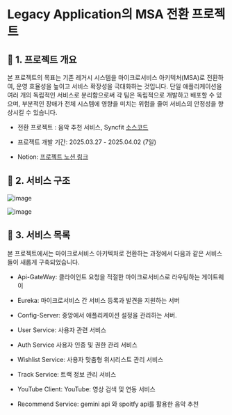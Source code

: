 #  Legacy Application의 MSA 전환 프로젝트


## 🚩 1. 프로젝트 개요

본 프로젝트의 목표는 기존 레거시 시스템을 마이크로서비스 아키텍처(MSA)로 전환하여, 운영 효율성을 높이고 서비스 확장성을 극대화하는 것입니다. 단일 애플리케이션을 여러 개의 독립적인 서비스로 분리함으로써 각 팀은 독립적으로 개발하고 배포할 수 있으며, 부분적인 장애가 전체 시스템에 영향을 미치는 위험을 줄여 서비스의 안정성을 향상시킬 수 있습니다.

- 전환 프로젝트 : 음악 추천 서비스, Syncfit [소스코드](https://)

- 프로젝트 개발 기간: 2025.03.27 - 2025.04.02 (7일)

- Notion: [프로젝트 노션 링크](https://www.notion.so/InspireCamp-10-1c35145985de80e39edef7eff44dda3d)

## 🚩 2. 서비스 구조
![image](https://github.com/user-attachments/assets/c8104e7b-cb6c-483f-82eb-ef2bc94e4c92)

![image](https://github.com/user-attachments/assets/0a50f40e-b52a-4142-8470-40c3f1ba14d8)


## 🚩 3. 서비스 목록
본 프로젝트에서는 마이크로서비스 아키텍처로 전환하는 과정에서 다음과 같은 서비스들이 새롭게 구축되었습니다.
- Api-GateWay: 클라이언트 요청을 적절한 마이크로서비스로 라우팅하는 게이트웨이
  
- Eureka: 마이크로서비스 간 서비스 등록과 발견을 지원하는 서버
  
- Config-Server: 중앙에서 애플리케이션 설정을 관리하는 서버.


- User Service: 사용자 관련 서비스

- Auth Service 사용자 인증 및 권한 관리 서비스
 
- Wishlist Service: 사용자 맞춤형 위시리스트 관리 서비스

- Track Service: 트랙 정보 관리 서비스

- YouTube Client: YouTube: 영상 검색 및 연동 서비스

- Recommend Service: gemini api 와 spoitfy api를 활용한 음악 추천
